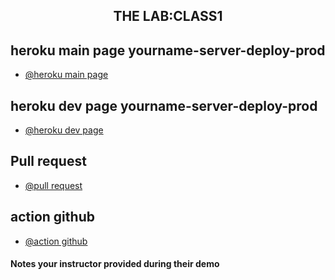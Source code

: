 <h2 align="center">THE LAB:CLASS1</h2>




## heroku main page yourname-server-deploy-prod

- [@heroku main page](https://yourname-server-deploy-prod.herokuapp.com/)

## heroku dev page yourname-server-deploy-prod

- [@heroku dev page](https://yournameserver-deploy-dev.herokuapp.com/)


## Pull request

- [@pull request](https://github.com/lithhalim/server-deployment-practice/pulls)
## action github

- [@action github](https://github.com/lithhalim/server-deployment-practice/actions)



####  Notes your instructor provided during their demo



